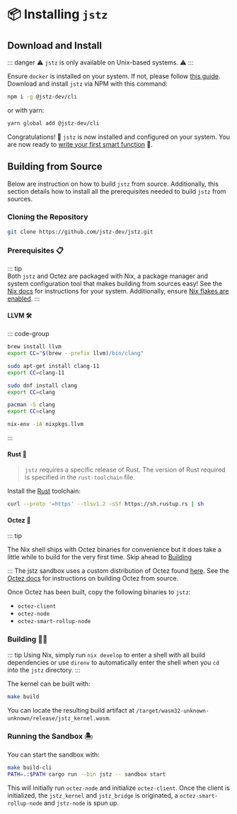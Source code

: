 # 📦 Installing `jstz`

## Download and Install

::: danger
⚠️ `jstz` is only available on Unix-based systems. ⚠️
:::

Ensure `docker` is installed on your system. If not, please follow [this guide](https://docs.docker.com/get-docker/).
Download and install `jstz` via NPM with this command:

```sh
npm i -g @jstz-dev/cli
```

or with yarn:

```sh
yarn global add @jstz-dev/cli
```

Congratulations! 🎉 `jstz` is now installed and configured on your system.
You are now ready to [write your first smart function](./quick_start.md) 🚀.

## Building from Source

Below are instruction on how to build `jstz` from source. Additionally, this section details how to install all the prerequisites needed to build `jstz` from sources.

### Cloning the Repository

```sh
git clone https://github.com/jstz-dev/jstz.git
```

### Prerequisites 📋

::: tip  
Both `jstz` and Octez are packaged with Nix, a package manager and system configuration tool that makes building from sources easy! See the [Nix docs](https://nixos.org/download.html) for instructions for your system. Additionally, ensure [Nix flakes are enabled](https://nixos.wiki/wiki/Flakes#Enable_flakes).
:::

#### LLVM 🛠️

::: code-group

```sh [MacOS]
brew install llvm
export CC="$(brew --prefix llvm)/bin/clang"
```

```sh [Ubuntu]
sudo apt-get install clang-11
export CC=clang-11
```

```sh [Fedora]
sudo dnf install clang
export CC=clang
```

```sh [Arch Linux]
pacman -S clang
export CC=clang
```

```sh [Nix]
nix-env -iA nixpkgs.llvm
```

:::

#### Rust 🦀

> `jstz` requires a specific release of Rust. The version of Rust required is specified in the `rust-toolchain` file.

Install the [Rust](https://rustup.rs/) toolchain:

```sh
curl --proto '=https' --tlsv1.2 -sSf https://sh.rustup.rs | sh
```

#### Octez 🐙

::: tip

The Nix shell ships with Octez binaries for convenience but it does take a little while to build for the very first time.
Skip ahead to [Building](#building-👷‍♂️)

:::
The jstz sandbox uses a custom distribution of Octez found [here](https://gitlab.com/tezos/tezos/-/tree/jstz@octez-dev). See the [Octez docs](https://tezos.gitlab.io/introduction/howtoget.html?highlight=building#compiling-with-make) for instructions on building Octez from source.

Once Octez has been built, copy the following binaries to `jstz`:

- `octez-client`
- `octez-node`
- `octez-smart-rollup-node`

### Building 👷‍♂️

::: tip
Using Nix, simply run `nix develop` to enter a shell with all build dependencies or use `direnv` to automatically enter the shell when you `cd` into the `jstz` directory.
:::

The kernel can be built with:

```sh
make build
```

You can locate the resulting build artifact at `/target/wasm32-unknown-unknown/release/jstz_kernel.wasm`.

### Running the Sandbox 🏝️

You can start the sandbox with:

```sh
make build-cli
PATH=.:$PATH cargo run --bin jstz -- sandbox start
```

This will initially run `octez-node` and initialize `octez-client`. Once the client is initialized, the `jstz_kernel` and `jstz_bridge`
is originated, a `octez-smart-rollup-node` and `jstz-node` is spun up.
